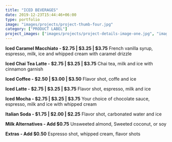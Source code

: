 ```yaml
---
title: "ICED BEVERAGES"
date: 2019-12-23T15:44:46+06:00
type: portfolio
image: "images/projects/project-thumb-four.jpg"
category: ["PRODUCT LABEL"]
project_images: ["images/projects/project-details-image-one.jpg", "images/projects/project-details-image-two.jpg"]
---
```


**Iced Caramel Macchiato - $2.75 | $3.25 | $3.75**
French vanilla syrup, espresso, milk, ice and whipped cream with caramel drizzle

**Iced Chai Tea Latte - $2.75 | $3.25 | $3.75**
Chai tea, milk and ice with cinnamon garnish

**Iced Coffee - $2.50 | $3.00 | $3.50**
Flavor shot, coffe and ice

**Iced Latte - $2.75 | $3.25 | $3.75**
Flavor shot, espresso, milk and ice

**Iced Mocha - $2.75 | $3.25 | $3.75**
Your choice of chocolate sauce, espresso, milk and ice with whipped cream

**Italian Soda - $1.75 | $2.00 | $2.25**
Flavor shot, carbonated water and ice

**Milk Alternatives - Add $0.75**
Unsweeted almond, Sweeted coconut, or soy

**Extras - Add $0.50**
Espresso shot, whipped cream, flavor shots